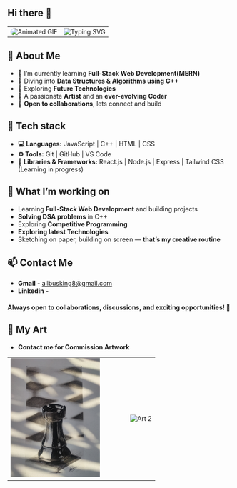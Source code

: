 ## Hi there 👋

<div align="center">
  <table>
    <tr>
      <td valign="middle">
        <img src="https://media.giphy.com/media/L8K62iTDkzGX6/giphy.gif" width="180px" style="border-radius: 12px;" alt="Animated GIF">
      </td>
      <td valign="middle">
        <img src="https://readme-typing-svg.demolab.com?font=JetBrains+Mono&weight=500&size=22&pause=1000&color=54d2ff&width=450&height=60&lines=Hi+coders!;while+(alive);%7B+code()+create()+dream()+%7D;build+something+that+matters...;transform+ideas+into+reality;" alt="Typing SVG" />
      </td>
    </tr>
  </table>
</div>





## 🎨 About Me

- 🌱 I’m currently learning **Full-Stack Web Development(MERN)**
- 📘 Diving into **Data Structures & Algorithms using C++**
- 🔗 Exploring **Future Technologies**
- 🎨 A passionate **Artist** and an **ever-evolving Coder**
- 🤝 **Open to collaborations**, lets connect and build

## 🚀 Tech stack

- **💻 Languages:** JavaScript | C++ | HTML | CSS
- **⚙️ Tools:** Git | GitHub | VS Code 
- **🧰 Libraries & Frameworks:** React.js | Node.js | Express | Tailwind CSS (Learning in progress)

## 📌 What I’m working on

- Learning **Full-Stack Web Development** and building projects
- **Solving DSA problems** in C++
- Exploring **Competitive Programming**
- **Exploring latest Technologies**
- Sketching on paper, building on screen — **that’s my creative routine**


## 📫 Contact Me

- **Gmail** - allbusking8@gmail.com
- **Linkedin** -
   
#### Always open to collaborations, discussions, and exciting opportunities! 🚀

## 🎨 My Art

- **Contact me for Commission Artwork**

<p align="center">
  <table>
    <tr>
      <td>
        <img src="https://raw.githubusercontent.com/allbusking/allbusking/main/IMG20250126144155.jpg" alt="Art 1" width="200px" />
      </td>
      <td width="40px"></td> <!-- Gap -->
      <td>
        <img src="https://raw.githubusercontent.com/allbusking/allbusking/main/IMG20240826012329.jpg" alt="Art 2" width="200px" />
      </td>
    </tr>
  </table>
</p>

<!--
**allbusking/allbusking** is a ✨ _special_ ✨ repository because its `README.md` (this file) appears on your GitHub profile.


